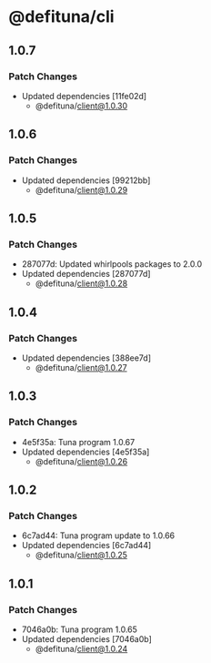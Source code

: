 # @defituna/cli

## 1.0.7

### Patch Changes

- Updated dependencies [11fe02d]
  - @defituna/client@1.0.30

## 1.0.6

### Patch Changes

- Updated dependencies [99212bb]
  - @defituna/client@1.0.29

## 1.0.5

### Patch Changes

- 287077d: Updated whirlpools packages to 2.0.0
- Updated dependencies [287077d]
  - @defituna/client@1.0.28

## 1.0.4

### Patch Changes

- Updated dependencies [388ee7d]
  - @defituna/client@1.0.27

## 1.0.3

### Patch Changes

- 4e5f35a: Tuna program 1.0.67
- Updated dependencies [4e5f35a]
  - @defituna/client@1.0.26

## 1.0.2

### Patch Changes

- 6c7ad44: Tuna program update to 1.0.66
- Updated dependencies [6c7ad44]
  - @defituna/client@1.0.25

## 1.0.1

### Patch Changes

- 7046a0b: Tuna program 1.0.65
- Updated dependencies [7046a0b]
  - @defituna/client@1.0.24
